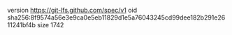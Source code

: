 version https://git-lfs.github.com/spec/v1
oid sha256:8f9574a56e3e9ca0e5eb11829d1e5a76043245cd99dee182b291e2611241bf4b
size 1742
